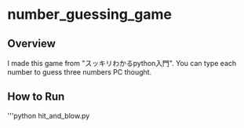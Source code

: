 # number_guessing_game
## Overview
I made this game from "スッキリわかるpython入門".
You can type each number to guess three numbers PC thought.

## How to Run
'''python
hit_and_blow.py
